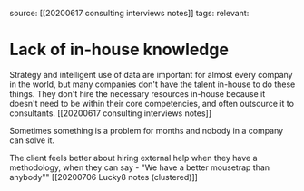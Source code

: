 source: [[20200617 consulting interviews notes]]
tags: 
relevant: 

# Lack of in-house knowledge

Strategy and intelligent use of data are important for almost every company in the world, but many companies don't have the talent in-house to do these things. They don't hire the necessary resources in-house because it doesn't need to be within their core competencies, and often outsource it to consultants. [[20200617 consulting interviews notes]]

Sometimes something is a problem for months and nobody in a company can solve it. 

The client feels better about hiring external help when they have a methodology, when they can say - "We have a better mousetrap than anybody"" [[20200706 Lucky8 notes (clustered)]]

